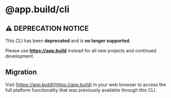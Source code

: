 # @app.build/cli

## ⚠️ DEPRECATION NOTICE

This CLI has been **deprecated** and is **no longer supported**.

Please use **https://app.build** instead for all new projects and continued development.

## Migration

Visit [https://app.build](https://app.build) in your web browser to access the full platform functionality that was previously available through this CLI.
